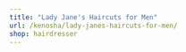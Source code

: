 ```yaml
---
title: "Lady Jane's Haircuts for Men"
url: /kenosha/lady-janes-haircuts-for-men/
shop: hairdresser
---
```

